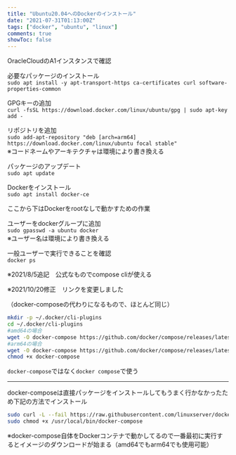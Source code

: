 ```yaml
---
title: "Ubuntu20.04へのDockerのインストール"
date: "2021-07-31T01:13:00Z"
tags: ["docker", "ubuntu", "linux"]
comments: true
showToc: false
---
```


OracleCloudのA1インスタンスで確認

必要なパッケージのインストール  
`sudo apt install -y apt-transport-https ca-certificates curl software-properties-common`

GPGキーの追加  
`curl -fsSL https://download.docker.com/linux/ubuntu/gpg | sudo apt-key add -`

リポジトリを追加  
`sudo add-apt-repository "deb [arch=arm64] https://download.docker.com/linux/ubuntu focal stable"`  
※コードネームやアーキテクチャは環境により書き換える

パッケージのアップデート  
`sudo apt update`

Dockerをインストール  
`sudo apt install docker-ce`

ここから下はDockerをrootなしで動かすための作業

ユーザーをdockerグループに追加  
`sudo gpasswd -a ubuntu docker`  
※ユーザー名は環境により書き換える

一般ユーザーで実行できることを確認  
`docker ps`

※2021/8/5追記　公式なものでcompose cliが使える

※2021/10/20修正　リンクを変更しました

（docker-composeの代わりになるもので、ほとんど同じ）

```bash
mkdir -p ~/.docker/cli-plugins
cd ~/.docker/cli-plugins
#amd64の場合
wget -O docker-compose https://github.com/docker/compose/releases/latest/download/docker-compose-linux-x86_64
#arm64の場合
wget -O docker-compose https://github.com/docker/compose/releases/latest/download/docker-compose-linux-aarch64
chmod +x docker-compose
```

`docker-compose`ではなく`docker compose`で使う

***

docker-composeは直接パッケージをインストールしてもうまく行かなかったため下記の方法でインストール

```bash
sudo curl -L --fail https://raw.githubusercontent.com/linuxserver/docker-docker-compose/master/run.sh -o /usr/local/bin/docker-compose
sudo chmod +x /usr/local/bin/docker-compose
```

※docker-compose自体をDockerコンテナで動かしてるので一番最初に実行するとイメージのダウンロードが始まる（amd64でもarm64でも使用可能）
